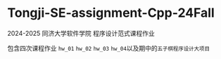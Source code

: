 # Tongji-SE-assignment-Cpp-24Fall

2024-2025 同济大学软件学院 程序设计范式课程作业

包含四次课程作业 `hw_01` `hw_02` `hw_03` `hw_04`以及期中的`五子棋程序设计大项目`
